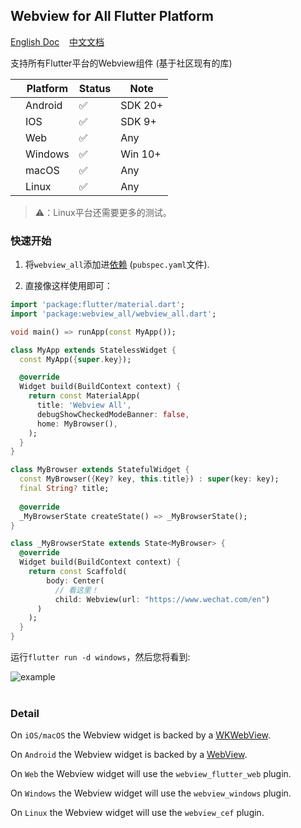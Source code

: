 ## Webview for All Flutter Platform  

[English Doc](https://github.com/moluopro/webview_all/blob/main/README.md) &nbsp;&nbsp;&nbsp;[中文文档](https://github.com/moluopro/webview_all/blob/main/README.ZH.md)  

支持所有Flutter平台的Webview组件 (基于社区现有的库)  

|| Platform | Status   | Note     |
|-| -------- | -------- | -------- |
|| Android  | ✅      | SDK 20+  |
|| IOS      | ✅      | SDK 9+   |
|| Web      | ✅      | Any      |
|| Windows  | ✅      | Win 10+  |
|| macOS    | ✅      | Any      |
|| Linux    | ✅      | Any      |
  
> ⚠：Linux平台还需要更多的测试。  

### 快速开始  

1. 将`webview_all`添加进[依赖](https://pub.dev/packages/webview_all/install) (`pubspec.yaml`文件).  

2. 直接像这样使用即可：   

```dart
import 'package:flutter/material.dart';
import 'package:webview_all/webview_all.dart';

void main() => runApp(const MyApp());

class MyApp extends StatelessWidget {
  const MyApp({super.key});

  @override
  Widget build(BuildContext context) {
    return const MaterialApp(
      title: 'Webview All',
      debugShowCheckedModeBanner: false,
      home: MyBrowser(),
    );
  }
}

class MyBrowser extends StatefulWidget {
  const MyBrowser({Key? key, this.title}) : super(key: key);
  final String? title;
  
  @override
  _MyBrowserState createState() => _MyBrowserState();
}

class _MyBrowserState extends State<MyBrowser> {
  @override
  Widget build(BuildContext context) {
    return const Scaffold(
        body: Center(
          // 看这里！  
          child: Webview(url: "https://www.wechat.com/en")
      )
    );
  }
}
```   

运行`flutter run -d windows`，然后您将看到:  

![example](https://s1.ax1x.com/2023/07/24/pCOJIN4.png)  
<br>

### Detail  

On `iOS/macOS` the Webview widget is backed by a [WKWebView](https://developer.apple.com/documentation/webkit/wkwebview).  

On `Android` the Webview widget is backed by a [WebView](https://developer.android.com/reference/android/webkit/WebView).  

On `Web` the Webview widget will use the `webview_flutter_web` plugin.   

On `Windows` the Webview widget will use the `webview_windows` plugin.   

On `Linux` the Webview widget will use the `webview_cef` plugin.   
